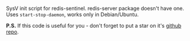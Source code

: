SysV init script for redis-sentinel. redis-server package doesn't have one. Uses `start-stop-daemon`, works only in Debian/Ubuntu.

**P.S.** If this code is useful for you - don't forget to put a star on it's [github repo](https://github.com/selivan/redis-sentinel-sysv-service).
